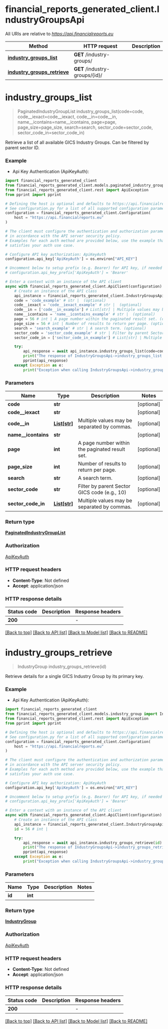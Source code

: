 # financial_reports_generated_client.IndustryGroupsApi

All URIs are relative to *https://api.financialreports.eu*

Method | HTTP request | Description
------------- | ------------- | -------------
[**industry_groups_list**](IndustryGroupsApi.md#industry_groups_list) | **GET** /industry-groups/ | 
[**industry_groups_retrieve**](IndustryGroupsApi.md#industry_groups_retrieve) | **GET** /industry-groups/{id}/ | 


# **industry_groups_list**
> PaginatedIndustryGroupList industry_groups_list(code=code, code__iexact=code__iexact, code__in=code__in, name__icontains=name__icontains, page=page, page_size=page_size, search=search, sector_code=sector_code, sector_code_in=sector_code_in)

Retrieve a list of all available GICS Industry Groups. Can be filtered by parent sector ID.

### Example

* Api Key Authentication (ApiKeyAuth):

```python
import financial_reports_generated_client
from financial_reports_generated_client.models.paginated_industry_group_list import PaginatedIndustryGroupList
from financial_reports_generated_client.rest import ApiException
from pprint import pprint

# Defining the host is optional and defaults to https://api.financialreports.eu
# See configuration.py for a list of all supported configuration parameters.
configuration = financial_reports_generated_client.Configuration(
    host = "https://api.financialreports.eu"
)

# The client must configure the authentication and authorization parameters
# in accordance with the API server security policy.
# Examples for each auth method are provided below, use the example that
# satisfies your auth use case.

# Configure API key authorization: ApiKeyAuth
configuration.api_key['ApiKeyAuth'] = os.environ["API_KEY"]

# Uncomment below to setup prefix (e.g. Bearer) for API key, if needed
# configuration.api_key_prefix['ApiKeyAuth'] = 'Bearer'

# Enter a context with an instance of the API client
async with financial_reports_generated_client.ApiClient(configuration) as api_client:
    # Create an instance of the API class
    api_instance = financial_reports_generated_client.IndustryGroupsApi(api_client)
    code = 'code_example' # str |  (optional)
    code__iexact = 'code__iexact_example' # str |  (optional)
    code__in = ['code__in_example'] # List[str] | Multiple values may be separated by commas. (optional)
    name__icontains = 'name__icontains_example' # str |  (optional)
    page = 56 # int | A page number within the paginated result set. (optional)
    page_size = 56 # int | Number of results to return per page. (optional)
    search = 'search_example' # str | A search term. (optional)
    sector_code = 'sector_code_example' # str | Filter by parent Sector GICS code (e.g., 10) (optional)
    sector_code_in = ['sector_code_in_example'] # List[str] | Multiple values may be separated by commas. (optional)

    try:
        api_response = await api_instance.industry_groups_list(code=code, code__iexact=code__iexact, code__in=code__in, name__icontains=name__icontains, page=page, page_size=page_size, search=search, sector_code=sector_code, sector_code_in=sector_code_in)
        print("The response of IndustryGroupsApi->industry_groups_list:\n")
        pprint(api_response)
    except Exception as e:
        print("Exception when calling IndustryGroupsApi->industry_groups_list: %s\n" % e)
```



### Parameters


Name | Type | Description  | Notes
------------- | ------------- | ------------- | -------------
 **code** | **str**|  | [optional] 
 **code__iexact** | **str**|  | [optional] 
 **code__in** | [**List[str]**](str.md)| Multiple values may be separated by commas. | [optional] 
 **name__icontains** | **str**|  | [optional] 
 **page** | **int**| A page number within the paginated result set. | [optional] 
 **page_size** | **int**| Number of results to return per page. | [optional] 
 **search** | **str**| A search term. | [optional] 
 **sector_code** | **str**| Filter by parent Sector GICS code (e.g., 10) | [optional] 
 **sector_code_in** | [**List[str]**](str.md)| Multiple values may be separated by commas. | [optional] 

### Return type

[**PaginatedIndustryGroupList**](PaginatedIndustryGroupList.md)

### Authorization

[ApiKeyAuth](../README.md#ApiKeyAuth)

### HTTP request headers

 - **Content-Type**: Not defined
 - **Accept**: application/json

### HTTP response details

| Status code | Description | Response headers |
|-------------|-------------|------------------|
**200** |  |  -  |

[[Back to top]](#) [[Back to API list]](../README.md#documentation-for-api-endpoints) [[Back to Model list]](../README.md#documentation-for-models) [[Back to README]](../README.md)

# **industry_groups_retrieve**
> IndustryGroup industry_groups_retrieve(id)

Retrieve details for a single GICS Industry Group by its primary key.

### Example

* Api Key Authentication (ApiKeyAuth):

```python
import financial_reports_generated_client
from financial_reports_generated_client.models.industry_group import IndustryGroup
from financial_reports_generated_client.rest import ApiException
from pprint import pprint

# Defining the host is optional and defaults to https://api.financialreports.eu
# See configuration.py for a list of all supported configuration parameters.
configuration = financial_reports_generated_client.Configuration(
    host = "https://api.financialreports.eu"
)

# The client must configure the authentication and authorization parameters
# in accordance with the API server security policy.
# Examples for each auth method are provided below, use the example that
# satisfies your auth use case.

# Configure API key authorization: ApiKeyAuth
configuration.api_key['ApiKeyAuth'] = os.environ["API_KEY"]

# Uncomment below to setup prefix (e.g. Bearer) for API key, if needed
# configuration.api_key_prefix['ApiKeyAuth'] = 'Bearer'

# Enter a context with an instance of the API client
async with financial_reports_generated_client.ApiClient(configuration) as api_client:
    # Create an instance of the API class
    api_instance = financial_reports_generated_client.IndustryGroupsApi(api_client)
    id = 56 # int | 

    try:
        api_response = await api_instance.industry_groups_retrieve(id)
        print("The response of IndustryGroupsApi->industry_groups_retrieve:\n")
        pprint(api_response)
    except Exception as e:
        print("Exception when calling IndustryGroupsApi->industry_groups_retrieve: %s\n" % e)
```



### Parameters


Name | Type | Description  | Notes
------------- | ------------- | ------------- | -------------
 **id** | **int**|  | 

### Return type

[**IndustryGroup**](IndustryGroup.md)

### Authorization

[ApiKeyAuth](../README.md#ApiKeyAuth)

### HTTP request headers

 - **Content-Type**: Not defined
 - **Accept**: application/json

### HTTP response details

| Status code | Description | Response headers |
|-------------|-------------|------------------|
**200** |  |  -  |

[[Back to top]](#) [[Back to API list]](../README.md#documentation-for-api-endpoints) [[Back to Model list]](../README.md#documentation-for-models) [[Back to README]](../README.md)


